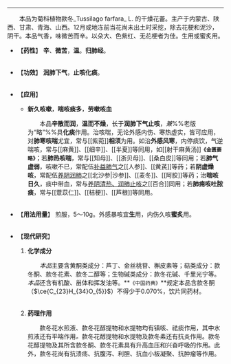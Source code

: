 ---
&emsp;&emsp;本品为菊科植物款冬_Tussilago farfara_ L. 的干燥花蕾。主产于内蒙古、陕西、甘肃、青海、山西。12月或地冻前当花尚未出土时采挖，除去花梗和泥沙，阴干。本品气香，味微苦而辛。以朵大、色紫红、无花梗者为佳。生用或蜜炙用。

- 【**药性**】
	**辛**、**微苦**，**温**。**归肺经**。<br></br>

- 【**功效**】
	**润肺下气**，**止咳化痰**。<br></br>

- 【**应用**】
	* **新久咳嗽**，**喘咳痰多**，**劳嗽咳血**
		
		&emsp;&emsp;本品**辛散而润**，**温而不燥**，长于**润肺下气止咳**，<dfn>兼</dfn>%%老版为“略”%%具**化痰**作用。治咳喘，无论外感内伤<dfn>、</dfn>寒热虚实，皆可应用，对**肺寒咳喘**尤宜，常与[[紫菀]]**相须**为用。如治**外感风寒**，内停痰饮，气逆喘咳，常与[[麻黄]]、[[细辛]]、[[半夏]]等同用，如[[射干麻黄汤]]**`《金匮要略》`**；若**肺热咳喘**，常与[[知母]]、[[浙贝母]]、[[桑白皮]]等同用；若**肺气虚弱**，咳嗽不已，常配伍<ins>补益肺气</ins>之[[人参]]、[[黄芪]]等~~药~~；若**阴虚燥咳**，常配伍<ins>养阴润肺</ins>之[[北沙参|沙参]]、[[麦冬]]、[[阿胶]]等药；治**喘咳日久**，痰中带血，常与<ins>养阴清热、润肺止咳</ins>之[[百合]]同用；若**肺痈咳吐脓痰**，常与[[薏苡仁]]、[[桔梗]]、[[芦根]]等同用。<br></br>

- 【**用法用量**】
	煎服，5～10g。外感暴咳宜**生**用，内伤久咳**蜜炙**用。<br></br>

- 【**现代研究**】
	1. **化学成分**
		
		&emsp;&emsp;<dfn>本品</dfn>主要含黄酮类成分：芦丁、金丝桃苷、槲皮素等；萜类成分：款冬酮、款冬花素、款冬二醇等；生物碱类成分：款冬花碱、千里光宁等。<dfn>本品</dfn>还含有机酸、甾体和挥发油等。**`《中国药典》`**规定本品含款冬酮（$\ce{C_{23}H_{34}O_{5}}$）不得少于0.070%，饮片同药材。<br></br>
	
	2. **药理作用**
		
		&emsp;&emsp;款冬花水煎液、款冬花醇提物和水提物均有镇咳、祛痰作用，其中水煎液还有平喘作用<dfn>。</dfn>款冬花醇提物和水提物及款冬素还有抗炎作用。款冬花醇提物及其所含款冬酮、款冬花素具有升高血压和兴奋呼吸的作用。此外，款冬花尚有抗溃疡、抗腹泻、利胆、抗血小板凝聚、抗肿瘤等作用。